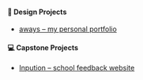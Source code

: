 #### 🎨 Design Projects
-  [aways – my personal portfolio](https://flyaway999.github.io/aways/home/index.html)
#### 💻 Capstone Projects
- [Inpution – school feedback website](https://flyaway999.github.io/inpution2/home-page/index.html)
